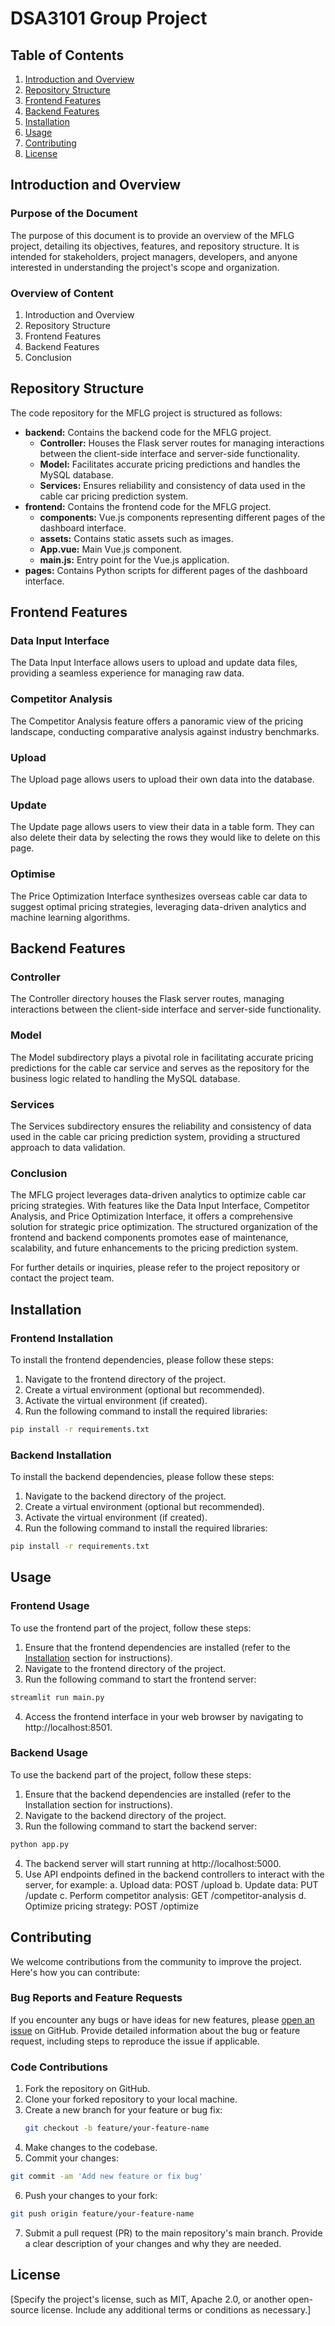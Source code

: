 # DSA3101 Group Project


## Table of Contents
1. [Introduction and Overview](#introduction-and-overview)
2. [Repository Structure](#repository-structure)
3. [Frontend Features](#frontend-features)
4. [Backend Features](#backend-features)
5. [Installation](#installation)
6. [Usage](#usage)
7. [Contributing](#contributing)
8. [License](#license)

## Introduction and Overview

### Purpose of the Document
The purpose of this document is to provide an overview of the MFLG project, detailing its objectives, features, and repository structure. It is intended for stakeholders, project managers, developers, and anyone interested in understanding the project's scope and organization.

### Overview of Content
1. Introduction and Overview
2. Repository Structure
3. Frontend Features
4. Backend Features
5. Conclusion

## Repository Structure
The code repository for the MFLG project is structured as follows:


- **backend:** Contains the backend code for the MFLG project.
  - **Controller:** Houses the Flask server routes for managing interactions between the client-side interface and server-side functionality.
  - **Model:** Facilitates accurate pricing predictions and handles the MySQL database.
  - **Services:** Ensures reliability and consistency of data used in the cable car pricing prediction system.
- **frontend:** Contains the frontend code for the MFLG project.
  - **components:** Vue.js components representing different pages of the dashboard interface.
  - **assets:** Contains static assets such as images.
  - **App.vue:** Main Vue.js component.
  - **main.js:** Entry point for the Vue.js application.
- **pages:** Contains Python scripts for different pages of the dashboard interface.

## Frontend Features

### Data Input Interface
The Data Input Interface allows users to upload and update data files, providing a seamless experience for managing raw data.

### Competitor Analysis
The Competitor Analysis feature offers a panoramic view of the pricing landscape, conducting comparative analysis against industry benchmarks.

### Upload
The Upload page allows users to upload their own data into the database.

### Update
The Update page allows users to view their data in a table form. They can also delete their data by selecting the rows they would like to delete on this page.

### Optimise
The Price Optimization Interface synthesizes overseas cable car data to suggest optimal pricing strategies, leveraging data-driven analytics and machine learning algorithms.

## Backend Features

### Controller
The Controller directory houses the Flask server routes, managing interactions between the client-side interface and server-side functionality.

### Model
The Model subdirectory plays a pivotal role in facilitating accurate pricing predictions for the cable car service and serves as the repository for the business logic related to handling the MySQL database.

### Services
The Services subdirectory ensures the reliability and consistency of data used in the cable car pricing prediction system, providing a structured approach to data validation.

### Conclusion
The MFLG project leverages data-driven analytics to optimize cable car pricing strategies. With features like the Data Input Interface, Competitor Analysis, and Price Optimization Interface, it offers a comprehensive solution for strategic price optimization. The structured organization of the frontend and backend components promotes ease of maintenance, scalability, and future enhancements to the pricing prediction system.

For further details or inquiries, please refer to the project repository or contact the project team.


## Installation

### Frontend Installation
To install the frontend dependencies, please follow these steps:

1. Navigate to the frontend directory of the project.
2. Create a virtual environment (optional but recommended).
3. Activate the virtual environment (if created).
4. Run the following command to install the required libraries:

```bash
pip install -r requirements.txt
```
### Backend Installation
To install the backend dependencies, please follow these steps:

1. Navigate to the backend directory of the project.
2. Create a virtual environment (optional but recommended).
3. Activate the virtual environment (if created).
4. Run the following command to install the required libraries:
```bash
pip install -r requirements.txt
```
## Usage

### Frontend Usage
To use the frontend part of the project, follow these steps:

1. Ensure that the frontend dependencies are installed (refer to the [Installation](#installation) section for instructions).
2. Navigate to the frontend directory of the project.
3. Run the following command to start the frontend server:

```bash
streamlit run main.py
```
4. Access the frontend interface in your web browser by navigating to http://localhost:8501.

### Backend Usage
To use the backend part of the project, follow these steps:

1. Ensure that the backend dependencies are installed (refer to the Installation section for instructions).
2. Navigate to the backend directory of the project.
3. Run the following command to start the backend server:
```bash
python app.py
```
4. The backend server will start running at http://localhost:5000.
5. Use API endpoints defined in the backend controllers to interact with the server, for example:
  a. Upload data: POST /upload
  b. Update data: PUT /update
  c. Perform competitor analysis: GET /competitor-analysis
  d. Optimize pricing strategy: POST /optimize


## Contributing

We welcome contributions from the community to improve the project. Here's how you can contribute:

### Bug Reports and Feature Requests
If you encounter any bugs or have ideas for new features, please [open an issue](https://github.com/your-username/your-project/issues) on GitHub. Provide detailed information about the bug or feature request, including steps to reproduce the issue if applicable.

### Code Contributions
1. Fork the repository on GitHub.
2. Clone your forked repository to your local machine.
3. Create a new branch for your feature or bug fix:
   ```bash
   git checkout -b feature/your-feature-name
   ```
4. Make changes to the codebase.
5. Commit your changes:
```bash
git commit -am 'Add new feature or fix bug'
```
6. Push your changes to your fork:
```bash
git push origin feature/your-feature-name
```
7. Submit a pull request (PR) to the main repository's main branch. Provide a clear description of your changes and why they are needed.

## License
[Specify the project's license, such as MIT, Apache 2.0, or another open-source license. Include any additional terms or conditions as necessary.]



